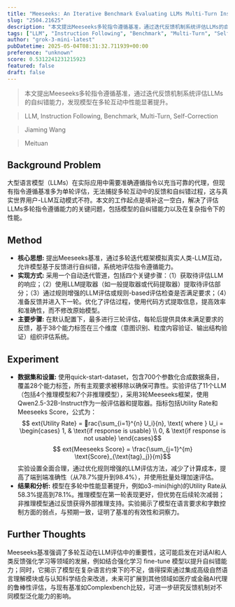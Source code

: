 ```yaml
---
title: "Meeseeks: An Iterative Benchmark Evaluating LLMs Multi-Turn Instruction-Following Ability"
slug: "2504.21625"
description: "本文提出Meeseeks多轮指令遵循基准，通过迭代反馈机制系统评估LLMs的自纠错能力，发现模型在多轮互动中性能显著提升。"
tags: ["LLM", "Instruction Following", "Benchmark", "Multi-Turn", "Self-Correction"]
author: "grok-3-mini-latest"
pubDatetime: 2025-05-04T08:31:32.711939+00:00
preference: "unknown"
score: 0.5312241231215923
featured: false
draft: false
---
```


> 本文提出Meeseeks多轮指令遵循基准，通过迭代反馈机制系统评估LLMs的自纠错能力，发现模型在多轮互动中性能显著提升。

> LLM, Instruction Following, Benchmark, Multi-Turn, Self-Correction 

> Jiaming Wang

> Meituan 

## Background Problem

大型语言模型（LLMs）在实际应用中需要准确遵循指令以充当可靠的代理，但现有指令遵循基准多为单轮评估，无法捕捉多轮互动中的反馈和自纠错过程，这与真实世界用户-LLM互动模式不符。本文的工作起点是填补这一空白，解决了评估LLMs多轮指令遵循能力的关键问题，包括模型的自纠错能力以及在复杂指令下的性能。

## Method

* **核心思想:** 提出Meeseeks基准，通过多轮迭代框架模拟真实人类-LLM互动，允许模型基于反馈进行自纠错，系统地评估指令遵循能力。
* **实现方式:** 采用一个自动迭代管道，包括四个关键步骤：（1）获取待评估LLM的响应；（2）使用LLM提取器（如一般提取器或代码提取器）提取待评估部分；（3）通过规则增强的LLM评估或规则-based评估检查是否满足要求；（4）准备反馈并进入下一轮。优化了评估过程，使用代码方式提取信息，提高效率和准确性，而不修改原始模型。
* **主要步骤:** 在默认配置下，最多进行三轮评估，每轮后提供具体未满足要求的反馈，基于38个能力标签在三个维度（意图识别、粒度内容验证、输出结构验证）组织评估系统。

## Experiment

* **数据集和设置:** 使用quick-start-dataset，包含700个参数化合成数据条目，覆盖28个能力标签，所有主观要求被移除以确保可靠性。实验评估了11个LLM（包括4个推理模型和7个非推理模型），采用3轮Meeseeks框架，使用Qwen2.5-32B-Instruct作为一般评估器和提取器。指标包括Utility Rate和Meeseeks Score，公式为：
  $$	ext{Utility Rate} = rac{\sum_{i=1}^{n} U_i}{n}, \text{ where } U_i = \begin{cases} 1, & \text{if response is usable} \\ 0, & \text{if response is not usable} \end{cases}$$
  $$	ext{Meeseeks Score} = \frac{\sum_{j=1}^{m} \text{Score}_{\text{tag}_j}}{m}$$
  实验设置全面合理，通过优化规则增强的LLM评估方法，减少了计算成本，提高了端到端准确性（从78.7%提升到98.4%），并使用批量处理加速评估。
* **结果和分析:** 模型在多轮中性能显著提升，例如o3-mini(high)的Utility Rate从58.3%提高到78.1%。推理模型在第一轮表现更好，但优势在后续轮次减弱；非推理模型通过反馈获得外部推理支持。实验揭示了模型在语言要求和字数控制方面的弱点，与预期一致，证明了基准的有效性和洞察力。

## Further Thoughts 

Meeseeks基准强调了多轮互动在LLM评估中的重要性，这可能启发在对话AI和人类反馈强化学习等领域的发展，例如结合强化学习 fine-tune 模型以提升自纠错能力；同时，它揭示了模型在复杂语言约束下的不足，值得探索通过集成高级自然语言理解模块或与认知科学结合来改进，未来可扩展到其他领域如医疗或金融AI代理的鲁棒性评估，与现有基准如Complexbench比较，可进一步研究反馈机制对不同模型泛化能力的影响。